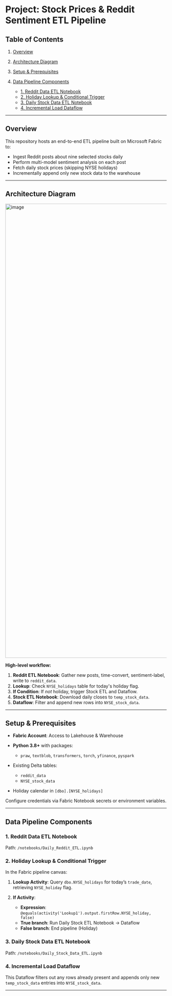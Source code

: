 # Project: Stock Prices & Reddit Sentiment ETL Pipeline

## Table of Contents

1. [Overview](#overview)
2. [Architecture Diagram](#architecture-diagram)
3. [Setup & Prerequisites](#setup--prerequisites)
4. [Data Pipeline Components](#data-pipeline-components)

   * [1. Reddit Data ETL Notebook](#1-reddit-data-etl-notebook)
   * [2. Holiday Lookup & Conditional Trigger](#2-holiday-lookup--conditional-trigger)
   * [3. Daily Stock Data ETL Notebook](#3-daily-stock-data-etl-notebook)
   * [4. Incremental Load Dataflow](#4-incremental-load-dataflow)

---

## Overview

This repository hosts an end-to-end ETL pipeline built on Microsoft Fabric to:

* Ingest Reddit posts about nine selected stocks daily
* Perform multi-model sentiment analysis on each post
* Fetch daily stock prices (skipping NYSE holidays)
* Incrementally append only new stock data to the warehouse

---

## Architecture Diagram

<img width="1414" alt="image" src="https://github.com/user-attachments/assets/e3f7a9ba-15f2-4f6d-be69-8aa833dc8f0d" />

**High-level workflow:**

1. **Reddit ETL Notebook**: Gather new posts, time-convert, sentiment-label, write to `reddit_data`.
2. **Lookup**: Check `NYSE_holidays` table for today's holiday flag.
3. **If Condition**: If *not* holiday, trigger Stock ETL and Dataflow.
4. **Stock ETL Notebook**: Download daily closes to `temp_stock_data`.
5. **Dataflow**: Filter and append new rows into `NYSE_stock_data`.

---

## Setup & Prerequisites

* **Fabric Account**: Access to Lakehouse & Warehouse
* **Python 3.8+** with packages:

  * `praw`, `textblob`, `transformers`, `torch`, `yfinance`, `pyspark`
* Existing Delta tables:

  * `reddit_data`
  * `NYSE_stock_data`
* Holiday calendar in `[dbo].[NYSE_holidays]`

Configure credentials via Fabric Notebook secrets or environment variables.

---

## Data Pipeline Components

### 1. Reddit Data ETL Notebook

Path: `/notebooks/Daily_Reddit_ETL.ipynb`

### 2. Holiday Lookup & Conditional Trigger

In the Fabric pipeline canvas:

1. **Lookup Activity**: Query `dbo.NYSE_holidays` for today’s `trade_date`, retrieving `NYSE_holiday` flag.
2. **If Activity**:

   * **Expression**: `@equals(activity('Lookup1').output.firstRow.NYSE_holiday, false)`
   * **True branch**: Run Daily Stock ETL Notebook → Dataflow
   * **False branch**: End pipeline (Holiday)

### 3. Daily Stock Data ETL Notebook

Path: `/notebooks/Daily_Stock_Data_ETL.ipynb`


### 4. Incremental Load Dataflow

This Dataflow filters out any rows already present and appends only new `temp_stock_data` entries into `NYSE_stock_data`.

---
